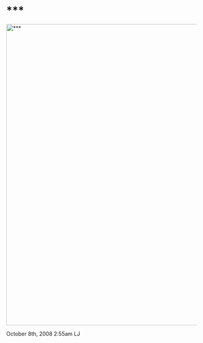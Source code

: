 # \*\*\*

<img src="http://www.ljplus.ru/img4/a/x/axsm/2068896.jpg" width="510"
height="795" alt="***" />

<span id="timestamp"> October 8th, 2008 2:55am </span> <span
class="tag">LJ</span>
